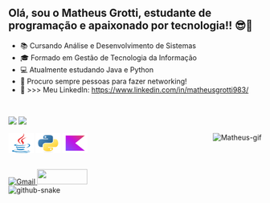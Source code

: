 ## Olá, sou o Matheus Grotti, estudante de programação e apaixonado por tecnologia!! 😎🚀

- 📚 Cursando Análise e Desenvolvimento de Sistemas
- 🎓 Formado em Gestão de Tecnologia da Informação
- 💻 Atualmente estudando Java e Python
- 🤝 Procuro sempre pessoas para fazer networking!
- 🔗 >>> Meu LinkedIn: https://www.linkedin.com/in/matheusgrotti983/
<br>


<p align="left">
  <img height="180em" src="https://github-readme-stats.vercel.app/api?username=mathgrotti&show_icons=true&theme=github_dark"/>
  <img height="180em" src="https://github-readme-stats.vercel.app/api/top-langs/?username=mathgrotti&layout=compact&theme=github_dark"/>
</p>

<p align="left">
  <img alt="Matheus-Java" height="40" width="50" src="https://raw.githubusercontent.com/devicons/devicon/master/icons/java/java-original.svg">
  <img alt="Matheus-Python" height="40" width="50" src="https://raw.githubusercontent.com/devicons/devicon/master/icons/python/python-original.svg">
  <img alt="Matheus-Kotlin" height="40" width="50" src="https://raw.githubusercontent.com/devicons/devicon/master/icons/kotlin/kotlin-original.svg">
  <img align="right" alt="Matheus-gif" src="https://media.discordapp.net/attachments/782794257085366274/1339995251871580160/ezgif-44bb80413d015a.gif?ex=67b0bf53&is=67af6dd3&hm=d94d75de8dd2c671425502fcf4acf33b36307301242e97e8aa7aeaffb59e1810&=&width=134&height=134">
</p>

  ##

<div>
  <a href="mailto:matheusgrottipereira@gmail.com" target="_blank">
    <img height="30" width="100" src="https://img.shields.io/badge/Gmail-D14836?style=for-the-badge&logo=gmail&logoColor=white" alt="Gmail">
  </a>

  <a href="https://www.linkedin.com/in/matheusgrotti983/" target="_blank">
    <img height="30" width="100" src="https://img.shields.io/badge/LinkedIn-0077B5?style=for-the-badge&logo=linkedin&logoColor=white">
  </a>
</div>



<picture>
  <source media="(prefers-color-scheme: dark)" srcset="https://raw.githubusercontent.com/mathgrotti/mathgrotti/output/github-contribution-grid-snake-dark.svg"/>
  <source media="(prefers-color-scheme: light)" srcset="[github-snake.svg](https://raw.githubusercontent.com/mathgrotti/mathgrotti/output/github-contribution-grid-snake.svg)" />
  <img alt="github-snake" src="[github-snake.svg](https://raw.githubusercontent.com/mathgrotti/mathgrotti/output/github-contribution-grid-snake.svg)" />
</picture>
